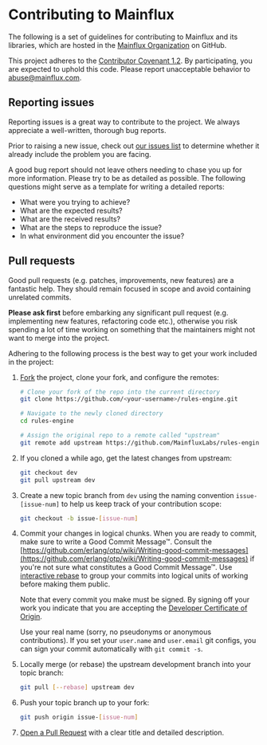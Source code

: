 # Contributing to Mainflux

The following is a set of guidelines for contributing to Mainflux and its libraries, which are
hosted in the [Mainflux Organization](https://github.com/mainflux) on GitHub.

This project adheres to the [Contributor Covenant 1.2](http://contributor-covenant.org/version/1/2/0).
By participating, you are expected to uphold this code. Please report unacceptable behavior to
[abuse@mainflux.com](mailto:abuse@mainflux.com).

## Reporting issues

Reporting issues is a great way to contribute to the project. We always appreciate a well-written,
thorough bug reports.

Prior to raising a new issue, check out [our issues list](https://github.com/MainfluxLabs/rules-engine/issues)
to determine whether it already include the problem you are facing.

A good bug report should not leave others needing to chase you up for more information. Please try to
be as detailed as possible. The following questions might serve as a template for writing a detailed
reports:

- What were you trying to achieve?
- What are the expected results?
- What are the received results?
- What are the steps to reproduce the issue?
- In what environment did you encounter the issue?

## Pull requests

Good pull requests (e.g. patches, improvements, new features) are a fantastic help. They should
remain focused in scope and avoid containing unrelated commits.

**Please ask first** before embarking any significant pull request (e.g. implementing new features,
refactoring code etc.), otherwise you risk spending a lot of time working on something that the
maintainers might not want to merge into the project.

Adhering to the following process is the best way to get your work included in the project:

1. [Fork](https://help.github.com/articles/fork-a-repo/) the project, clone your fork, and configure
   the remotes:

   ```bash
   # Clone your fork of the repo into the current directory
   git clone https://github.com/<your-username>/rules-engine.git

   # Navigate to the newly cloned directory
   cd rules-engine

   # Assign the original repo to a remote called "upstream"
   git remote add upstream https://github.com/MainfluxLabs/rules-engine.git
   ```

2. If you cloned a while ago, get the latest changes from upstream:

   ```bash
   git checkout dev
   git pull upstream dev
   ```

3. Create a new topic branch from `dev` using the naming convention `issue-[issue-num]` to
   help us keep track of your contribution scope:

   ```bash
   git checkout -b issue-[issue-num]
   ```

4. Commit your changes in logical chunks. When you are ready to commit, make sure to write a Good
   Commit Message™. Consult the [https://github.com/erlang/otp/wiki/Writing-good-commit-messages](https://github.com/erlang/otp/wiki/Writing-good-commit-messages)
   if you're not sure what constitutes a Good Commit Message™. Use [interactive rebase](https://help.github.com/articles/about-git-rebase)
   to group your commits into logical units of working before making them public.

   Note that every commit you make must be signed. By signing off your work you indicate that you
   are accepting the [Developer Certificate of Origin](https://developercertificate.org/).

   Use your real name (sorry, no pseudonyms or anonymous contributions). If you set your `user.name`
   and `user.email` git configs, you can sign your commit automatically with `git commit -s`.

5. Locally merge (or rebase) the upstream development branch into your topic branch:

   ```bash
   git pull [--rebase] upstream dev
   ```

6. Push your topic branch up to your fork:

   ```bash
   git push origin issue-[issue-num]
   ```

7. [Open a Pull Request](https://help.github.com/articles/using-pull-requests/) with a clear title
   and detailed description.
